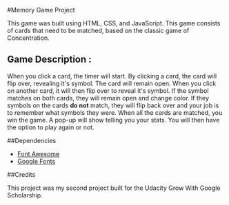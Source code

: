 

#Memory Game Project

This game was built using HTML, CSS, and JavaScript. This game consists of cards that need to be matched, based on the classic game of Concentration.

## Game Description :

When you click a card, the timer will start. By clicking a card, the card will flip over, revealing it's symbol. The card will remain open. When you click on another card, it will then flip over to reveal it's symbol. If the symbol matches on both cards, they will remain open and change color. If they symbols on the cards **do not** match, they will flip back over and your job is to remember what symbols they were. When all the cards are matched, you win the game. A pop-up will show telling you your stats. You will then have the option to play again or not.



##Dependencies 

* [Font Awesome](https://fontawesome.com/)
* [Google Fonts](https://fonts.google.com/)




##Credits

This project was my second project built for the Udacity Grow With Google Scholarship.



